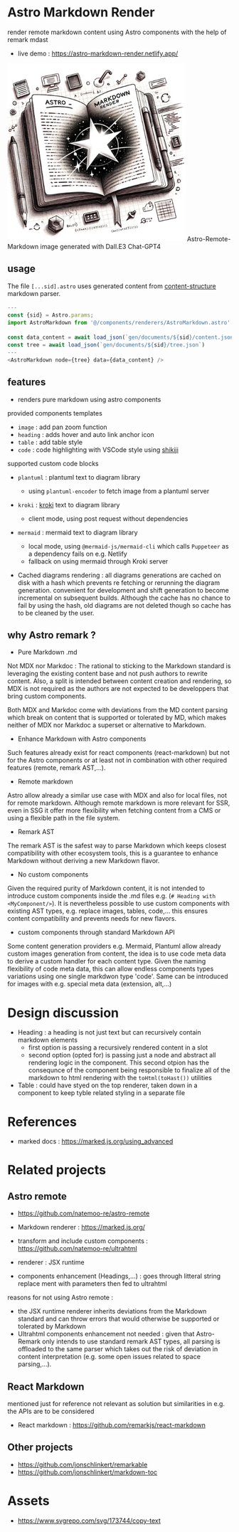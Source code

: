 # Astro Markdown Render
render remote markdown content using Astro components with the help of remark mdast

* live demo : https://astro-markdown-render.netlify.app/

<img src="./media/astro-markdown-render-small.webp" alt="Astro Markdown Render" width=400px>
Astro-Remote-Markdown image generated with Dall.E3 Chat-GPT4


## usage
The file `[...sid].astro` uses generated content from [content-structure](https://github.com/MicroWebStacks/content-structure) markdown parser.

```js
---
const {sid} = Astro.params;
import AstroMarkdown from '@/components/renderers/AstroMarkdown.astro'

const data_content = await load_json(`gen/documents/${sid}/content.json`)
const tree = await load_json(`gen/documents/${sid}/tree.json`)
---
<AstroMarkdown node={tree} data={data_content} />
```

## features
* renders pure markdown using astro components

provided components templates
* `image` : add pan zoom function
* `heading` : adds hover and auto link anchor icon
* `table` : add table style
* `code` : code highlighting with VSCode style using [shikiji](https://github.com/antfu/shikiji)

supported custom code blocks
* `plantuml` : plantuml text to diagram library
    * using `plantuml-encoder` to fetch image from a plantuml server
* `kroki` : [kroki](https://kroki.io/) text to diagram library
    * client mode, using post request without dependencies
* `mermaid` : mermaid text to diagram library
    * local mode, using `@mermaid-js/mermaid-cli` which calls `Puppeteer` as a dependency fails on e.g. Netlify
    * fallback on using mermaid through Kroki server

* Cached diagrams rendering : all diagrams generations are cached on disk with a hash which prevents re fetching or rerunning the diagram generation. convenient for development and shift generation to become incremental on subsequent builds. Although the cache has no chance to fail by using the hash, old diagrams are not deleted though so cache has to be cleaned by the user.

## why Astro remark ?

* Pure Markdown .md

 Not MDX nor Markdoc : The rational to sticking to the Markdown standard is leveraging the existing content base and not push authors to rewrite content. Also, a split is intended between content creation and rendering, so MDX is not required as the authors are not expected to be developpers that bring custom components.

 Both MDX and Markdoc come with deviations from the MD content parsing which break on content that is supported or tolerated by MD, which makes neither of MDX nor Markdoc a superset or alternative to Markdown.

* Enhance Markdown with Astro components

Such features already exist for react components (react-markdown) but not for the Astro components or at least not in combination with other required features (remote, remark AST,...).

* Remote markdown

Astro allow already a similar use case with MDX and also for local files, not for remote markdown. Although remote markdown is more relevant for SSR, even in SSG it offer more flexibility when fetching content from a CMS or using a flexible path in the file system.

* Remark AST

The remark AST is the safest way to parse Markdown which keeps closest compatibility with other ecosystem tools, this is a guarantee to enhance Markdown without deriving a new Markdown flavor.

* No custom components

Given the required purity of Markdown content, it is not intended to introduce custom components inside the .md files e.g. (`# Heading with <MyComponent/>`). It is nevertheless possible to use custom components with existing AST types, e.g. replace images, tables, code,... this ensures content compatibility and prevents needs for new flavors.

* custom components through standard Markdown API

Some content generation providers e.g. Mermaid, Plantuml allow already custom images generation from content, the idea is to use code meta data to derive a custom handler for each content type. Given the naming flexibility of code meta data, this can allow endless components types variations using one single markdwon type 'code'. Same can be introduced for images with e.g. special meta data (extension, alt,...)

# Design discussion
* Heading : a heading is not just text but can recursively contain markdown elements
    * first option is passing a recursively rendered content in a slot
    * second option (opted for) is passing just a node and abstract all rendering logic in the component. This second otpion has the consequnce of the component being responsible to finalize all of the markdown to html rendering with the `toHtml(toHast())` utilities
* Table : could have styed on the top renderer, taken down in a component to keep tyble related styling in a separate file

# References
* marked docs : https://marked.js.org/using_advanced

# Related projects
## Astro remote
* https://github.com/natemoo-re/astro-remote

* Markdown renderer : https://marked.js.org/
* transform and include custom components : https://github.com/natemoo-re/ultrahtml
* renderer : JSX runtime
* components enhancement (Headings,...) : goes through litteral string replace ment with parameters then fed to ultrahtml

reasons for not using Astro remote :
* the JSX runtime renderer inherits deviations from the Markdown standard and can throw errors that would otherwise be supported or tolerated by Markdown
* Ultrahtml components enhancement not needed : given that Astro-Remark only intends to use standard remark AST types, all parsing is offloaded to the same parser which takes out the risk of deviation in content interpretation (e.g. some open issues related to space parsing,...).


## React Markdown
mentioned just for reference not relevant as solution but similarities in e.g. the APIs are to be considered

* React markdown : https://github.com/remarkjs/react-markdown

## Other projects
* https://github.com/jonschlinkert/remarkable
* https://github.com/jonschlinkert/markdown-toc

# Assets
* https://www.svgrepo.com/svg/173744/copy-text
